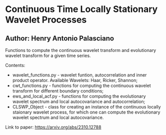 # Continuous Time Locally Stationary Wavelet Processes
## Author: Henry Antonio Palasciano

Functions to compute the continuous wavelet transform and evolutionary wavelet transform for a given time series.

Contents:
* wavelet_functions.py - wavelet funtion, autocorrelation and inner product operator. Available Wavelets: Haar, Ricker, Shannon;
* cwt_functions.py - functions for computing the continuous wavelet transform for different boundary conditions;
* ews_and_local_acf.py - functions for computing the evolutionary wavelet spectrum and local autocovariance and autocorrelation;
* CLSWP_Object - class for creating an instance of the continuous locally staionary wavelet process, for which one can compute the evolutionary wavelet spectrum and local autocovariance.

Link to paper: https://arxiv.org/abs/2310.12788